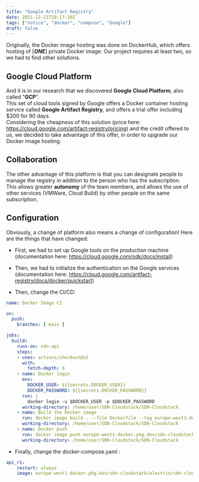 ```yaml
---
title: "Google Artifact Registry"
date: 2021-12-21T18:17:10Z
tags: ["notice", "docker", "compose", "Google"]
draft: false
---
```


Originally, the Docker image hosting was done on DockerHub, which offers hosting of [___ONE___] private Docker image. Our project requires at least two, so we had to find other solutions.

## Google Cloud Platform

And it is in our research that we discovered __Google Cloud Platform__, also called "__GCP__". \
This set of cloud tools signed by Google offers a Docker container hosting service called __Google Artifact Registry__, and offers a trial offer including $300 for 90 days. \
Considering the cheapness of this solution (price here: https://cloud.google.com/artifact-registry/pricing) and the credit offered to us, we decided to take advantage of this offer, in order to upgrade our Docker image hosting.

## Collaboration

The other advantage of this platform is that you can designate people to manage the registry in addition to the person who has the subscription. \
This allows greater __autonomy__ of the team members, and allows the use of other services (VMWare, Cloud Build) by other people on the same subscription.

## Configuration

Obviously, a change of platform also means a change of configuration! Here are the things that have changed:

- First, we had to set up Google tools on the production machine (documentation here: https://cloud.google.com/sdk/docs/install)

- Then, we had to initialize the authentication on the Google services (documentation here: https://cloud.google.com/artifact-registry/docs/docker/quickstart)

- Then, change the CI/CD:
```yaml
name: Docker Image CI

on:
  push:
    branches: [ main ]

jobs:
  build:
    runs-on: sdn-api
    steps:
    - uses: actions/checkout@v2
      with:
        fetch-depth: 0
    - name: Docker login
      env:
        DOCKER_USER: ${{secrets.DOCKER_USER}}
        DOCKER_PASSWORD: ${{secrets.DOCKER_PASSWORD}}
      run: |
        docker login -u $DOCKER_USER -p $DOCKER_PASSWORD
      working-directory: /home/user/SDN-Cloudstack/SDN-Cloudstack
    - name: Build the Docker image
      run: docker image build . --file Dockerfile --tag europe-west1-docker.pkg.dev/sdn-cloudstack/alestrio/sdn-cloudstack:latest
      working-directory: /home/user/SDN-Cloudstack/SDN-Cloudstack
    - name: Docker push
      run: docker image push europe-west1-docker.pkg.dev/sdn-cloudstack/alestrio/sdn-cloudstack:latest
      working-directory: /home/user/SDN-Cloudstack/SDN-Cloudstack
```

- Finally, change the docker-compose.yaml :

```yaml
api_r1:
    restart: always
    image: europe-west1-docker.pkg.dev/sdn-cloudstack/alestrio/sdn-cloudstack:latest
```
